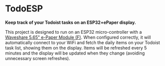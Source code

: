 # TodoESP
**Keep track of your Todoist tasks on an ESP32+ePaper display.**

This project is designed to run on an ESP32 micro-controller with a
[Waveshare 5.65" e-Paper Module (F)](https://www.waveshare.com/product/5.65inch-e-paper-module-f.htm).
When configured correctly, it will automatically connect to your WiFi and fetch the daily items
on your Todoist task list, showing them on the display. Items will be refreshed every 5 minutes
and the display will be updated when they change (avoiding unnecessary screen refreshes).
